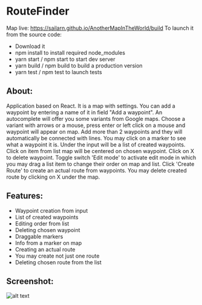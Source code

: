 # RouteFinder
Map live: https://sailarn.github.io/AnotherMapInTheWorld/build
To launch it from the source code:
* Download it
* npm install to install required node_modules
* yarn start / npm start to start dev server
* yarn build / npm build to build a production version
* yarn test / npm test to launch tests

## About:
Application based on React. It is a map with settings. You can add a waypoint by entering a name of it in field "Add a waypoint".
An autocomplete will offer you some variants from Google maps. Choose a variant with arrows or a mouse, press enter or left click on a mouse and waypoint will appear on map. Add more than 2 waypoints and they will automatically be connected with lines. You may click on a marker to see what a waypoint it is. Under the input will be a list of created waypoints. Click on item from list map will be centered on chosen waypoint. Click on X to delete waypoint. Toggle switch 'Edit mode' to activate edit mode in which you may drag a list item to change their order on map and list. Click 'Create Route' to create an actual route from waypoints. You may delete created route by clicking on X under the map. 

## Features:
* Waypoint creation from input
* List of created waypoints
* Editing order from list
* Deleting chosen waypoint
* Draggable markers
* Info from a marker on map
* Creating an actual route
* You may create not just one route
* Deleting chosen route from the list

## Screenshot:
![alt text](https://i.ibb.co/tz8y40n/Another-Map-In-The-World.png)
